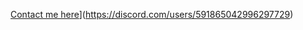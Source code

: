 [Contact me here](https://lanyard-profile-readme.vercel.app/api/591865042996297729)](https://discord.com/users/591865042996297729)
